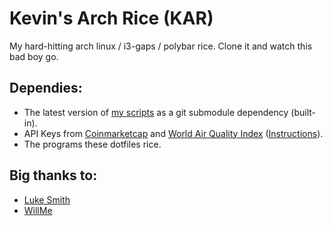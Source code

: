 # Kevin's Arch Rice (KAR)
My hard-hitting arch linux / i3-gaps / polybar rice.
Clone it and watch this bad boy go.

## Dependies:

* The latest version of [my scripts](https://github.com/kpatel28/scripts) as a git submodule dependency (built-in).
* API Keys from [Coinmarketcap](https://coinmarketcap.com/api) and [World Air Quality Index](http://aqicn.org/data-platform/token/#/) ([Instructions](https://github.com/kpatel28/scripts/blob/master/polybar/README.md)).
* The programs these dotfiles rice.

## Big thanks to:

* [Luke Smith](https://github.com/LukeSmithxyz)
* [WillMe](https://github.com/WillemMe)

